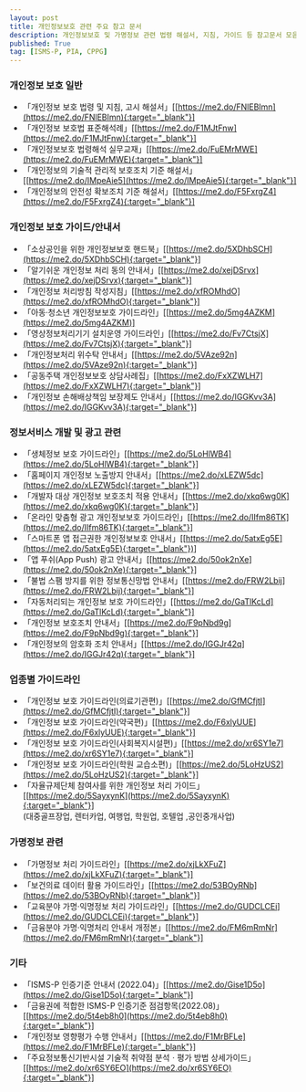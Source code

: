 ```yaml
---
layout: post
title: 개인정보보호 관련 주요 참고 문서
description: 개인정보보호 및 가명정보 관련 법령 해설서, 지침, 가이드 등 참고문서 모음
published: True
tag: [ISMS-P, PIA, CPPG]
---
```


### 개인정보 보호 일반
- 「개인정보 보호 법령 및 지침, 고시 해설서」[[https://me2.do/FNlEBImn](https://me2.do/FNlEBImn){:target="_blank"}]
- 「개인정보 보호법 표준해석례」[[https://me2.do/F1MJtFnw](https://me2.do/F1MJtFnw){:target="_blank"}]
- 「개인정보보호 법령해석 실무교재」[[https://me2.do/FuEMrMWE](https://me2.do/FuEMrMWE){:target="_blank"}]
- 「개인정보의 기술적 관리적 보호조치 기준 해설서」[[https://me2.do/IMpeAie5](https://me2.do/IMpeAie5){:target="_blank"}]
- 「개인정보의 안전성 확보조치 기준 해설서」[[https://me2.do/F5FxrgZ4](https://me2.do/F5FxrgZ4){:target="_blank"}]


### 개인정보 보호 가이드/안내서
- 「소상공인을 위한 개인정보보호 핸드북」[[https://me2.do/5XDhbSCH](https://me2.do/5XDhbSCH){:target="_blank"}]
- 「알기쉬운 개인정보 처리 동의 안내서」[[https://me2.do/xejDSrvx](https://me2.do/xejDSrvx){:target="_blank"}]
- 「개인정보 처리방침 작성지침」[[https://me2.do/xfROMhdO](https://me2.do/xfROMhdO){:target="_blank"}]
- 「아동·청소년 개인정보보호 가이드라인」[[https://me2.do/5mg4AZKM](https://me2.do/5mg4AZKM)]
- 「영상정보처리기기 설치운영 가이드라인」[[https://me2.do/Fv7CtsjX](https://me2.do/Fv7CtsjX){:target="_blank"}]
- 「개인정보처리 위수탁 안내서」[[https://me2.do/5VAze92n](https://me2.do/5VAze92n){:target="_blank"}]
- 「공동주택 개인정보보호 상담사례집」[[https://me2.do/FxXZWLH7](https://me2.do/FxXZWLH7){:target="_blank"}]
- 「개인정보 손해배상책임 보장제도 안내서」[[https://me2.do/IGGKvv3A](https://me2.do/IGGKvv3A){:target="_blank"}]


### 정보서비스 개발 및 광고 관련
- 「생체정보 보호 가이드라인」[[https://me2.do/5LoHlWB4](https://me2.do/5LoHlWB4){:target="_blank"}]
- 「홈페이지 개인정보 노출방지 안내서」[[https://me2.do/xLEZW5dc](https://me2.do/xLEZW5dc){:target="_blank"}]
- 「개발자 대상 개인정보 보호조치 적용 안내서」[[https://me2.do/xkq6wg0K](https://me2.do/xkq6wg0K){:target="_blank"}]
- 「온라인 맞춤형 광고 개인정보보호 가이드라인」[[https://me2.do/IIfm86TK](https://me2.do/IIfm86TK){:target="_blank"}]
- 「스마트폰 앱 접근권한 개인정보보호 안내서」[[https://me2.do/5atxEg5E](https://me2.do/5atxEg5E){:target="_blank"})]
- 「앱 푸쉬(App Push) 광고 안내서」[[https://me2.do/50ok2nXe](https://me2.do/50ok2nXe){:target="_blank"}]
- 「불법 스팸 방지를 위한 정보통신망법 안내서」[[https://me2.do/FRW2Lbij](https://me2.do/FRW2Lbij){:target="_blank"}]
- 「자동처리되는 개인정보 보호 가이드라인」[[https://me2.do/GaTlKcLd](https://me2.do/GaTlKcLd){:target="_blank"}]
- 「개인정보 보호조치 안내서」[[https://me2.do/F9pNbd9g](https://me2.do/F9pNbd9g){:target="_blank"}]
- 「개인정보의 암호화 조치 안내서」[[https://me2.do/IGGJr42q](https://me2.do/IGGJr42q){:target="_blank"}]


### 업종별 가이드라인
- 「개인정보 보호 가이드라인(의료기관편)」[[https://me2.do/GfMCfjtI](https://me2.do/GfMCfjtI){:target="_blank"}]
- 「개인정보 보호 가이드라인(약국편)」[[https://me2.do/F6xlyUUE](https://me2.do/F6xlyUUE){:target="_blank"}]
- 「개인정보 보호 가이드라인(사회복지시설편)」[[https://me2.do/xr6SY1e7](https://me2.do/xr6SY1e7){:target="_blank"}]
- 「개인정보 보호 가이드라인(학원 교습소편)」[[https://me2.do/5LoHzUS2](https://me2.do/5LoHzUS2){:target="_blank"}]
- 「자율규제단체 참여사를 위한 개인정보 처리 가이드」[[https://me2.do/5SayxynK](https://me2.do/5SayxynK){:target="_blank"}]  
(대중골프장업, 렌터카업, 여행업, 학원업, 호텔업 ,공인중개사업)


### 가명정보 관련
- 「가명정보 처리 가이드라인」[[https://me2.do/xjLkXFuZ](https://me2.do/xjLkXFuZ){:target="_blank"}]
- 「보건의료 데이터 활용 가이드라인」[[https://me2.do/53BOyRNb](https://me2.do/53BOyRNb){:target="_blank"}]
- 「교육분야 가명·익명정보 처리 가이드라인」[[https://me2.do/GUDCLCEi](https://me2.do/GUDCLCEi){:target="_blank"}]
- 「금융분야 가명·익명처리 안내서 개정본」[[https://me2.do/FM6mRmNr](https://me2.do/FM6mRmNr){:target="_blank"}]


### 기타
- 「ISMS-P 인증기준 안내서 (2022.04)」[[https://me2.do/Gise1D5o](https://me2.do/Gise1D5o){:target="_blank"}]
- 「금융권에 적합한 ISMS-P 인증기준 점검항목(2022.08)」[[https://me2.do/5t4eb8h0](https://me2.do/5t4eb8h0){:target="_blank"}]
- 「개인정보 영향평가 수행 안내서」[[https://me2.do/F1MrBFLe](https://me2.do/F1MrBFLe){:target="_blank"}]
- 「주요정보통신기반시설 기술적 취약점 분석ㆍ평가 방법 상세가이드」[[https://me2.do/xr6SY6EO](https://me2.do/xr6SY6EO){:target="_blank"}]

<!-- https://www.pipc.go.kr/np/cop/bbs/selectBoardArticle.do?bbsId=BS217&mCode=D010030000&nttId=7035 -->

